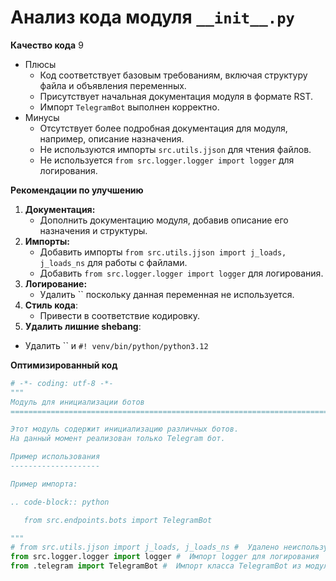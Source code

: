 # Анализ кода модуля `__init__.py`

**Качество кода**
9
- Плюсы
    - Код соответствует базовым требованиям, включая структуру файла и объявления переменных.
    - Присутствует начальная документация модуля в формате RST.
    -  Импорт `TelegramBot` выполнен корректно.
- Минусы
    - Отсутствует более подробная документация для модуля, например, описание назначения.
    - Не используются импорты `src.utils.jjson` для чтения файлов.
    - Не используется `from src.logger.logger import logger` для логирования.

**Рекомендации по улучшению**

1.  **Документация:**
    - Дополнить документацию модуля, добавив описание его назначения и структуры.
2.  **Импорты:**
    - Добавить импорты `from src.utils.jjson import j_loads, j_loads_ns` для работы с файлами.
    - Добавить `from src.logger.logger import logger` для логирования.
3.  **Логирование:**
    -  Удалить `` поскольку данная переменная не используется.
4.  **Стиль кода**:
    - Привести в соответствие кодировку.
5.  **Удалить лишние shebang**:
   - Удалить `` и `#! venv/bin/python/python3.12`

**Оптимизированный код**

```python
# -*- coding: utf-8 -*-
"""
Модуль для инициализации ботов
=========================================================================================

Этот модуль содержит инициализацию различных ботов.
На данный момент реализован только Telegram бот.

Пример использования
--------------------

Пример импорта:

.. code-block:: python

   from src.endpoints.bots import TelegramBot

"""
# from src.utils.jjson import j_loads, j_loads_ns #  Удалено неиспользуемый импорт
from src.logger.logger import logger #  Импорт logger для логирования
from .telegram import TelegramBot #  Импорт класса TelegramBot из модуля telegram
```